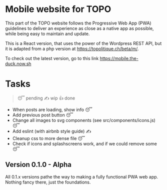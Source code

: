 # Mobile website for TOPO

This part of the TOPO website follows the Progressive Web App (PWA)
guidelines to deliver an experience as close as a native app as
possible,  while being easy to maintain and update.

This is a React version, that uses the power of the Wordpress REST API,
but it is adapted from a php version at
<https://topolitique.ch/beta/m/>.

To check out the latest version, go to this link
<https://mobile.the-duck.now.sh>

# Tasks

> 😴  pending
> ✍️  wip
> 👍  done

-   When posts are loading, show info 😴
-   Add previous post button 😴
-   Change all images to svg components (see src/components/icons.js) 😴
-   Add eslint (with airbnb style guide) ✍️
-   Cleanup css to more dense file 😴
-   Check if icons and splashscreens work, and if we could remove some
    😴

## Version 0.1.0 - Alpha

All 0.1.x versions pathe the way to making a fully functional PWA web
app. Nothing fancy there, just the foundations.  
